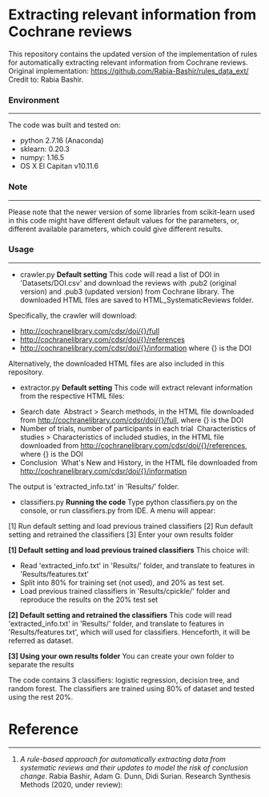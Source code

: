 # Extracting relevant information from Cochrane reviews
This repository contains the updated version of the implementation of rules for automatically extracting relevant information from Cochrane reviews. Original implementation: https://github.com/Rabia-Bashir/rules_data_ext/  Credit to: Rabia Bashir.

### Environment
---
The code was built and tested on:
* python 2.7.16 (Anaconda)
* sklearn: 0.20.3
* numpy: 1.16.5
* OS X El Capitan v10.11.6

### Note
---
Please note that the newer version of some libraries from scikit-learn used in this code might have different default values for the parameters, or, different available parameters, which could give different results.

### Usage
---
* crawler.py
**Default setting**
This code will read a list of DOI in 'Datasets/DOI.csv' and download the reviews with .pub2 (original version) and .pub3 (updated version) from Cochrane library. The downloaded HTML files are saved to HTML_SystematicReviews folder.

Specifically, the crawler will download:
- http://cochranelibrary.com/cdsr/doi/{}/full
- http://cochranelibrary.com/cdsr/doi/{}/references
- http://cochranelibrary.com/cdsr/doi/{}/information
where {} is the DOI

Alternatively, the downloaded HTML files are also included in this repository.





* extractor.py
**Default setting**
This code will extract relevant information from the respective HTML files:
- Search date
&nbsp;Abstract > Search methods, in the HTML file downloaded from http://cochranelibrary.com/cdsr/doi/{}/full, where {} is the DOI
- Number of trials, number of participants in each trial
&nbsp;Characteristics of studies > Characteristics of included studies, in the HTML file downloaded from http://cochranelibrary.com/cdsr/doi/{}/references, where {} is the DOI
- Conclusion
&nbsp;What's New and History, in the HTML file downloaded from http://cochranelibrary.com/cdsr/doi/{}/information

The output is 'extracted_info.txt' in 'Results/' folder.






* classifiers.py
**Running the code**
Type   python classifiers.py    on the console, or run classifiers.py from IDE. A menu will appear:

[1] Run default setting and load previous trained classifiers
[2] Run default setting and retrained the classifiers
[3] Enter your own results folder

**[1] Default setting and load previous trained classifiers**
This choice will:
- Read 'extracted_info.txt' in 'Results/' folder, and translate to features in 'Results/features.txt'
- Split into 80% for training set (not used), and 20% as test set.
- Load previous trained classifiers in 'Results/cpickle/' folder and reproduce the results on the 20% test set

**[2] Default setting and retrained the classifiers**
This code will read 'extracted_info.txt' in 'Results/' folder, and translate to features in 'Results/features.txt', which will used for classifiers. Henceforth, it will be referred as dataset.

**[3] Using your own results folder**
You can create your own folder to separate the results


The code contains 3 classifiers: logistic regression, decision tree, and random forest. The classifiers are trained using 80% of dataset and tested using the rest 20%.







# Reference
---
1. *A rule-based approach for automatically extracting data from systematic reviews and their updates to model the risk of conclusion change*. Rabia Bashir, Adam G. Dunn, Didi Surian. Research Synthesis Methods (2020, under review):